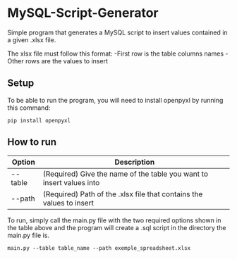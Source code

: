 # MySQL-Script-Generator
Simple program that generates a MySQL script to insert values contained in a given .xlsx file.

The xlsx file must follow this format:  -First row is the table columns names
                                        -Other rows are the values to insert

## Setup
To be able to run the program, you will need to install openpyxl by running this command:
```
pip install openpyxl
```

## How to run

| Option  | Description                                                          |
| ------- | -------------------------------------------------------------------- |
| --table | (Required) Give the name of the table you want to insert values into |
| --path  | (Required) Path of the .xlsx file that contains the values to insert |

To run, simply call the main.py file with the two required options shown in the table above and the program will create a .sql script
in the directory the main.py file is.

```
main.py --table table_name --path exemple_spreadsheet.xlsx
```

